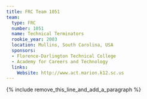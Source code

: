 ```yaml
---
title: FRC Team 1051
team:
  type: FRC
  number: 1051
  name: Technical Terminators
  rookie_year: 2003
  location: Mullins, South Carolina, USA
  sponsors:
  - Florence-Darlington Technical College
  - Academy for Careers and Technology
  links:
    Website: http://www.act.marion.k12.sc.us
---
```


{% include remove_this_line_and_add_a_paragraph %}